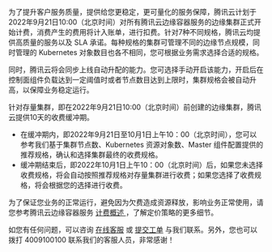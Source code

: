 
为了提升客户服务质量，提供给您更稳定，更可量化的服务保障，腾讯云计划于2022年9月21日10:00（北京时间）对所有腾讯云边缘容器服务的边缘集群正式开始计费，消费产生的费用将计入账单，进行扣费。针对7种不同规格，腾讯云均提供高质量的服务以及 SLA 承诺。每种规格的集群可管理不同的边缘节点规模，同时管理的 Kubernetes 对象数目也各不相同，您可根据业务需求选择合适的规格。

同时，腾讯云将会同步上线自动升配的能力。您可选择手动开启该能力，开启后在控制面组件负载达到一定阈值时或者节点数目达到上限时，集群规格会被自动升高，以保障业务稳定运行。

针对存量集群，即在2022年9月21日10:00（北京时间）前创建的边缘集群，腾讯云提供10天的收费缓冲期。
- 在缓冲期内，即2022年9月21日至10月1日上午10：00（北京时间），您可以参考我们基于集群节点数、Kubernetes 资源对象数、Master 组件配置提供的推荐规格，确认和选择集群最终的收费规格。
- 缓冲期结束后，即2022年10月1日上午10：00（北京时间）后，如果您未选择收费规格，将会自动按照推荐规格对存量集群进行收费；如果您选择了收费规格，将会根据您的选择进行收费。

为了保证您业务的正常运行，避免因为欠费造成资源释放，影响业务正常使用，请您参考腾讯云边缘容器服务 [计费概述 ](https://cloud.tencent.com/document/product/457/78129)，了解定价策略的更多细节。


如您有任何问题，可以咨询 [在线客服](https://cloud.tencent.com/act/event/Online_service) 或 [提交工单](https://console.cloud.tencent.com/workorder/category) 与我们联系。另外，您也可以拨打 4009100100 联系我们的客服人员，非常感谢！

